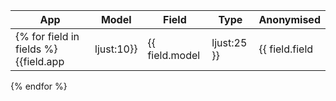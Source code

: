 App | Model | Field | Type | Anonymised
--- | ---   | ---   | ---  | ---
{% for field in fields %}{{field.app|ljust:10}} | {{ field.model|ljust:25 }} | {{ field.field|ljust:25 }} | {{ field.type|ljust:15}} | {% if field.is_anonymisable %}X{% endif %}
{% endfor %}

